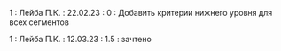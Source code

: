 1 : Лейба П.К. : 22.02.23 : 0 : Добавить критерии нижнего уровня для всех сегментов 

1 : Лейба П.К. : 12.03.23 : 1.5 : зачтено
